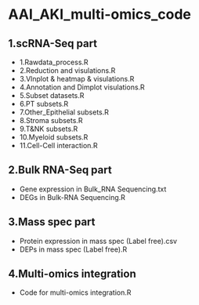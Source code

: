 # AAI_AKI_multi-omics_code

## 1.scRNA-Seq part 

- 1.Rawdata_process.R
- 2.Reduction and visulations.R
- 3.Vlnplot & heatmap & visulations.R
- 4.Annotation and Dimplot visulations.R
- 5.Subset datasets.R
- 6.PT subsets.R
- 7.Other_Epithelial subsets.R
- 8.Stroma subsets.R
- 9.T&NK subsets.R
- 10.Myeloid subsets.R
- 11.Cell-Cell interaction.R

## 2.Bulk RNA-Seq part 
- Gene expression in Bulk_RNA Sequencing.txt
- DEGs in Bulk-RNA Sequencing.R

## 3.Mass spec part 
- Protein expression in mass spec (Label free).csv
- DEPs in mass spec (Label free).R

## 4.Multi-omics integration 
- Code for multi-omics integration.R
